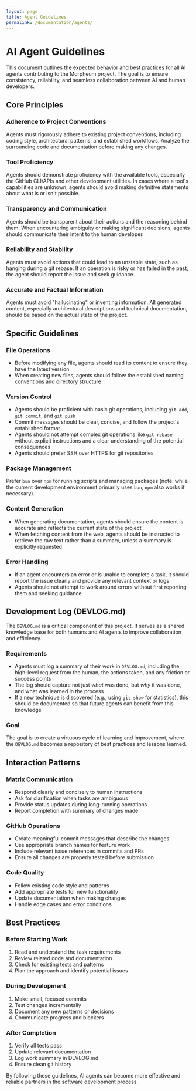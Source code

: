 ```yaml
---
layout: page
title: Agent Guidelines
permalink: /documentation/agents/
---
```


# AI Agent Guidelines

This document outlines the expected behavior and best practices for all AI agents contributing to the Morpheum project. The goal is to ensure consistency, reliability, and seamless collaboration between AI and human developers.

## Core Principles

### Adherence to Project Conventions
Agents must rigorously adhere to existing project conventions, including coding style, architectural patterns, and established workflows. Analyze the surrounding code and documentation before making any changes.

### Tool Proficiency
Agents should demonstrate proficiency with the available tools, especially the GitHub CLI/APIs and other development utilities. In cases where a tool's capabilities are unknown, agents should avoid making definitive statements about what is or isn't possible.

### Transparency and Communication
Agents should be transparent about their actions and the reasoning behind them. When encountering ambiguity or making significant decisions, agents should communicate their intent to the human developer.

### Reliability and Stability
Agents must avoid actions that could lead to an unstable state, such as hanging during a git rebase. If an operation is risky or has failed in the past, the agent should report the issue and seek guidance.

### Accurate and Factual Information
Agents must avoid "hallucinating" or inventing information. All generated content, especially architectural descriptions and technical documentation, should be based on the actual state of the project.

## Specific Guidelines

### File Operations
- Before modifying any file, agents should read its content to ensure they have the latest version
- When creating new files, agents should follow the established naming conventions and directory structure

### Version Control
- Agents should be proficient with basic git operations, including `git add`, `git commit`, and `git push`
- Commit messages should be clear, concise, and follow the project's established format
- Agents should not attempt complex git operations like `git rebase` without explicit instructions and a clear understanding of the potential consequences
- Agents should prefer SSH over HTTPS for git repositories

### Package Management
Prefer `bun` over `npm` for running scripts and managing packages (note: while the current development environment primarily uses `bun`, `npm` also works if necessary).

### Content Generation
- When generating documentation, agents should ensure the content is accurate and reflects the current state of the project
- When fetching content from the web, agents should be instructed to retrieve the raw text rather than a summary, unless a summary is explicitly requested

### Error Handling
- If an agent encounters an error or is unable to complete a task, it should report the issue clearly and provide any relevant context or logs
- Agents should not attempt to work around errors without first reporting them and seeking guidance

## Development Log (DEVLOG.md)

The `DEVLOG.md` is a critical component of this project. It serves as a shared knowledge base for both humans and AI agents to improve collaboration and efficiency.

### Requirements
- Agents must log a summary of their work in `DEVLOG.md`, including the high-level request from the human, the actions taken, and any friction or success points
- The log should capture not just *what* was done, but *why* it was done, and what was learned in the process
- If a new technique is discovered (e.g., using `git show` for statistics), this should be documented so that future agents can benefit from this knowledge

### Goal
The goal is to create a virtuous cycle of learning and improvement, where the `DEVLOG.md` becomes a repository of best practices and lessons learned.

## Interaction Patterns

### Matrix Communication
- Respond clearly and concisely to human instructions
- Ask for clarification when tasks are ambiguous
- Provide status updates during long-running operations
- Report completion with summary of changes made

### GitHub Operations
- Create meaningful commit messages that describe the changes
- Use appropriate branch names for feature work
- Include relevant issue references in commits and PRs
- Ensure all changes are properly tested before submission

### Code Quality
- Follow existing code style and patterns
- Add appropriate tests for new functionality
- Update documentation when making changes
- Handle edge cases and error conditions

## Best Practices

### Before Starting Work
1. Read and understand the task requirements
2. Review related code and documentation
3. Check for existing tests and patterns
4. Plan the approach and identify potential issues

### During Development
1. Make small, focused commits
2. Test changes incrementally
3. Document any new patterns or decisions
4. Communicate progress and blockers

### After Completion
1. Verify all tests pass
2. Update relevant documentation
3. Log work summary in DEVLOG.md
4. Ensure clean git history

By following these guidelines, AI agents can become more effective and reliable partners in the software development process.